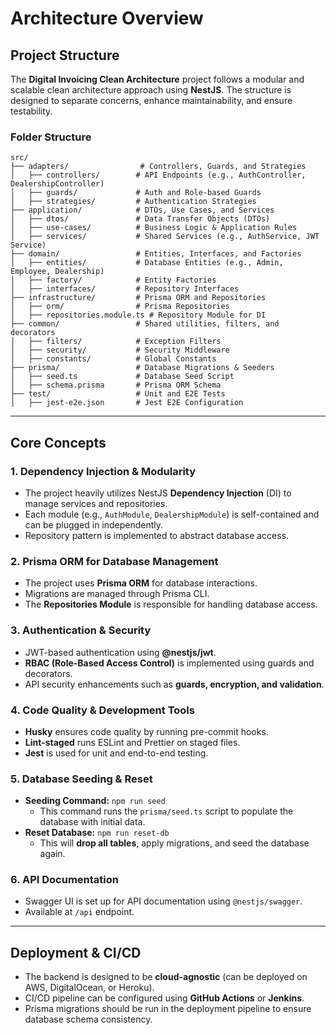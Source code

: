 # Architecture Overview

## Project Structure

The **Digital Invoicing Clean Architecture** project follows a modular and scalable clean architecture approach using **NestJS**. The structure is designed to separate concerns, enhance maintainability, and ensure testability.

### **Folder Structure**

```plaintext
src/
├── adapters/                # Controllers, Guards, and Strategies
│   ├── controllers/        # API Endpoints (e.g., AuthController, DealershipController)
│   ├── guards/             # Auth and Role-based Guards
│   ├── strategies/         # Authentication Strategies
├── application/            # DTOs, Use Cases, and Services
│   ├── dtos/               # Data Transfer Objects (DTOs)
│   ├── use-cases/          # Business Logic & Application Rules
│   ├── services/           # Shared Services (e.g., AuthService, JWT Service)
├── domain/                 # Entities, Interfaces, and Factories
│   ├── entities/           # Database Entities (e.g., Admin, Employee, Dealership)
│   ├── factory/            # Entity Factories
│   ├── interfaces/         # Repository Interfaces
├── infrastructure/         # Prisma ORM and Repositories
│   ├── orm/                # Prisma Repositories
│   ├── repositories.module.ts # Repository Module for DI
├── common/                 # Shared utilities, filters, and decorators
│   ├── filters/            # Exception Filters
│   ├── security/           # Security Middleware
│   ├── constants/          # Global Constants
├── prisma/                 # Database Migrations & Seeders
│   ├── seed.ts             # Database Seed Script
│   ├── schema.prisma       # Prisma ORM Schema
├── test/                   # Unit and E2E Tests
│   ├── jest-e2e.json       # Jest E2E Configuration
```

---

## **Core Concepts**

### **1. Dependency Injection & Modularity**

- The project heavily utilizes NestJS **Dependency Injection** (DI) to manage services and repositories.
- Each module (e.g., `AuthModule`, `DealershipModule`) is self-contained and can be plugged in independently.
- Repository pattern is implemented to abstract database access.

### **2. Prisma ORM for Database Management**

- The project uses **Prisma ORM** for database interactions.
- Migrations are managed through Prisma CLI.
- The **Repositories Module** is responsible for handling database access.

### **3. Authentication & Security**

- JWT-based authentication using **@nestjs/jwt**.
- **RBAC (Role-Based Access Control)** is implemented using guards and decorators.
- API security enhancements such as **guards, encryption, and validation**.

### **4. Code Quality & Development Tools**

- **Husky** ensures code quality by running pre-commit hooks.
- **Lint-staged** runs ESLint and Prettier on staged files.
- **Jest** is used for unit and end-to-end testing.

### **5. Database Seeding & Reset**

- **Seeding Command:** `npm run seed`
    - This command runs the `prisma/seed.ts` script to populate the database with initial data.
- **Reset Database:** `npm run reset-db`
    - This will **drop all tables**, apply migrations, and seed the database again.

### **6. API Documentation**

- Swagger UI is set up for API documentation using `@nestjs/swagger`.
- Available at `/api` endpoint.

---

## **Deployment & CI/CD**

- The backend is designed to be **cloud-agnostic** (can be deployed on AWS, DigitalOcean, or Heroku).
- CI/CD pipeline can be configured using **GitHub Actions** or **Jenkins**.
- Prisma migrations should be run in the deployment pipeline to ensure database schema consistency.
